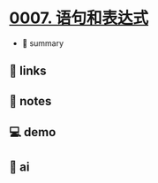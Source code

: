 # [0007. 语句和表达式](https://github.com/Tdahuyou/javascript/tree/main/0007.%20%E8%AF%AD%E5%8F%A5%E5%92%8C%E8%A1%A8%E8%BE%BE%E5%BC%8F)

- 📝 summary

## 🔗 links
## 📒 notes
## 💻 demo
## 🤖 ai
